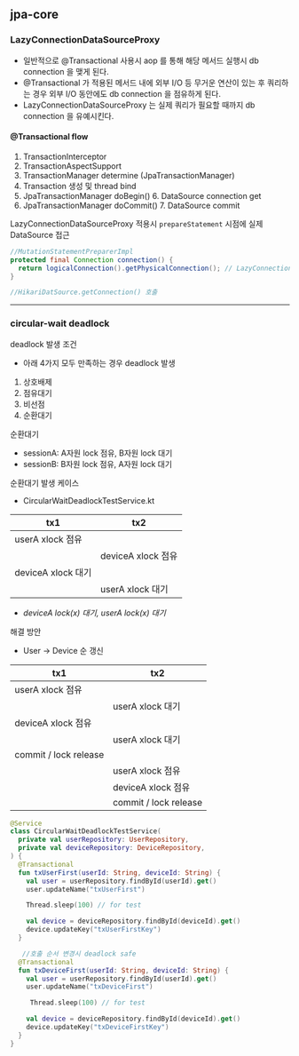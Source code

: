 ## jpa-core

### LazyConnectionDataSourceProxy
- 일반적으로 @Transactional 사용시 aop 를 통해 해당 메서드 실행시 db connection 을 맺게 된다.
- @Transactional 가 적용된 메서드 내에 외부 I/O 등 무거운 연산이 있는 후 쿼리하는 경우 외부 I/O 동안에도 db connection 을 점유하게 된다.
- LazyConnectionDataSourceProxy 는 실제 쿼리가 필요할 때까지 db connection 을 유예시킨다.

#### @Transactional flow
1. TransactionInterceptor
2. TransactionAspectSupport
3. TransactionManager determine (JpaTransactionManager)
4. Transaction 생성 및 thread bind
5. JpaTransactionManager doBegin()
   6. DataSource connection get
6. JpaTransactionManager doCommit()
   7. DataSource commit

LazyConnectionDataSourceProxy 적용시 `prepareStatement` 시점에 실제 DataSource 접근

```java
//MutationStatementPreparerImpl
protected final Connection connection() {
  return logicalConnection().getPhysicalConnection(); // LazyConnectionInvocationHandler 반환
}

//HikariDatSource.getConnection() 호출
```

---

### circular-wait deadlock

deadlock 발생 조건
- 아래 4가지 모두 만족하는 경우 deadlock 발생

1. 상호배제
2. 점유대기
3. 비선점
4. 순환대기

순환대기
- sessionA: A자원 lock 점유, B자원 lock 대기
- sessionB: B자원 lock 점유, A자원 lock 대기

순환대기 발생 케이스 
- CircularWaitDeadlockTestService.kt

| tx1              | tx2              |
|------------------|------------------|
| userA xlock 점유   |                  |
|                  | deviceA xlock 점유 |
| deviceA xlock 대기 |                  |
|                  | userA xlock 대기   |

- *deviceA lock(x) 대기, userA lock(x) 대기* 

해결 방안
- User -> Device 순 갱신

| tx1                   | tx2                |
|-----------------------|--------------------|
| userA xlock 점유        |                    |
|                       | userA xlock 대기     |
| deviceA xlock 점유      |                    |
|                       | userA xlock 대기     |
| commit / lock release |                    |
|                       | userA xlock 점유     |
|                       | deviceA xlock 점유   |
|                       | commit / lock release |

```kotlin
@Service
class CircularWaitDeadlockTestService(
  private val userRepository: UserRepository,
  private val deviceRepository: DeviceRepository,
) {
  @Transactional
  fun txUserFirst(userId: String, deviceId: String) {
    val user = userRepository.findById(userId).get()
    user.updateName("txUserFirst")

    Thread.sleep(100) // for test

    val device = deviceRepository.findById(deviceId).get()
    device.updateKey("txUserFirstKey")
  }

   //호출 순서 변경시 deadlock safe
  @Transactional
  fun txDeviceFirst(userId: String, deviceId: String) {
    val user = userRepository.findById(userId).get()
    user.updateName("txDeviceFirst")

     Thread.sleep(100) // for test

    val device = deviceRepository.findById(deviceId).get()
    device.updateKey("txDeviceFirstKey")
  }
}

```
